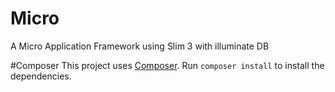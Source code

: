 # Micro
A Micro Application Framework using Slim 3 with illuminate DB

#Composer
This project uses [Composer](https://getcomposer.org). Run `composer install` to install the dependencies.